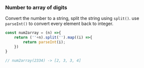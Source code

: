 ### Number to array of digits

Convert the number to a string, split the string using `split()`. 
use `parseInt()` to convert every element back to integer.

```js
const num2array = (n) =>{
	return (''+n).split('').map((i) =>{
		return parseInt(i);
	})
}

// num2array(2334) -> [2, 3, 3, 4]
```